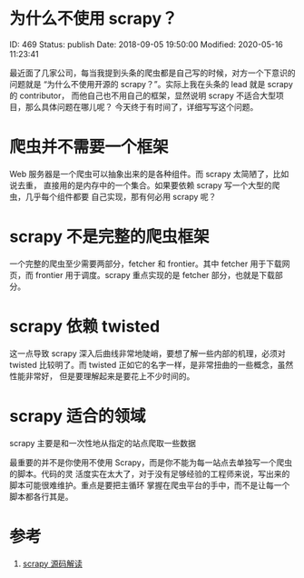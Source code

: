 # 为什么不使用 scrapy？


ID: 469
Status: publish
Date: 2018-09-05 19:50:00
Modified: 2020-05-16 11:23:41


最近面了几家公司，每当我提到头条的爬虫都是自己写的时候，对方一个下意识的问题就是
“为什么不使用开源的 scrapy？”。实际上我在头条的 lead 就是 scrapy 的 contributor，
而他自己也不用自己的框架，显然说明 scrapy 不适合大型项目，那么具体问题在哪儿呢？
今天终于有时间了，详细写写这个问题。

# 爬虫并不需要一个框架

Web 服务器是一个爬虫可以抽象出来的是各种组件。而 scrapy 太简陋了，比如说去重，
直接用的是内存中的一个集合。如果要依赖 scrapy 写一个大型的爬虫，几乎每个组件都要
自己实现，那有何必用 scrapy 呢？

# scrapy 不是完整的爬虫框架

一个完整的爬虫至少需要两部分，fetcher 和 frontier。其中 fetcher 用于下载网页，而
frontier 用于调度。scrapy 重点实现的是 fetcher 部分，也就是下载部分。

# scrapy 依赖 twisted

这一点导致 scrapy 深入后曲线非常地陡峭，要想了解一些内部的机理，必须对 twisted 
比较明了。而 twisted 正如它的名字一样，是非常扭曲的一些概念，虽然性能非常好，
但是要理解起来是要花上不少时间的。

# scrapy 适合的领域

scrapy 主要是和一次性地从指定的站点爬取一些数据

最重要的并不是你使用不使用 Scrapy，而是你不能为每一站点去单独写一个爬虫的脚本。代码的灵
活度实在太大了，对于没有足够经验的工程师来说，写出来的脚本可能很难维护。重点是要把主循环
掌握在爬虫平台的手中，而不是让每一个脚本都各行其是。


# 参考

1. [scrapy 源码解读](http://kaito-kidd.com/2016/11/01/scrapy-code-analyze-architecture/)
